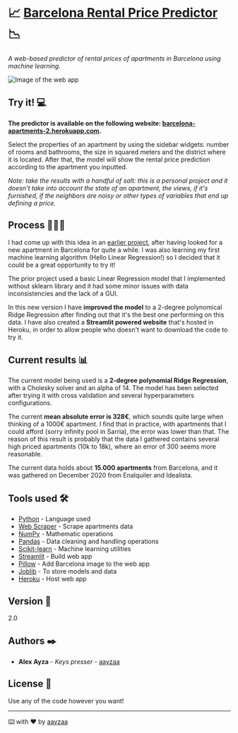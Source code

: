 # 📈 [Barcelona Rental Price Predictor](http://barcelona-apartments-2.herokuapp.com/) 📉

_A web-based predictor of rental prices of apartments in Barcelona using machine learning._

![Image of the web app](https://github.com/aayzaa/barcelona-apartments-2/blob/master/data/images/brpp.png?raw=true)

## Try it! 💻

**The predictor is available on the following website: [barcelona-apartments-2.herokuapp.com](http://barcelona-apartments-2.herokuapp.com/).**

Select the properties of an apartment by using the sidebar widgets: number of rooms and bathrooms, the size in squared meters and the district where it is located.
After that, the model will show the rental price prediction according to the apartment you inputted.

_Note: take the results with a handful of salt: this is a personal project and it doesn't take into account the state of an apartment, the views, if it's furnished, if the neighbors are noisy or other types of variables that end up defining a price._

## Process 👩🏽‍💻

I had come up with this idea in an [earlier project](https://github.com/aayzaa/barcelona_rental_prices_predictor), after having looked for a new apartment in Barcelona for quite a while. I was also learning my first machine learning algorithm (Hello Linear Regression!) so I decided that it could be a great opportunity to try it!

The prior project used a basic Linear Regression model that I implemented without sklearn library and it had some minor issues with data inconsistencies and the lack of a GUI.

In this new version I have **improved the model** to a 2-degree polynomical Ridge Regression after finding out that it's the best one performing on this data. I have also created a **Streamlit powered website** that's hosted in Heroku, in order to allow people who doesn't want to download the code to try it.

## Current results 📊

The current model being used is a **2-degree polynomial Ridge Regression**, with a Cholesky solver and an alpha of 14. The model has been selected after trying it with cross validation and several hyperparameters configurations.

The current **mean absolute error is 328€**, which sounds quite large when thinking of a 1000€ apartment. I find that in practice, with apartments that I could afford (sorry infinity pool in Sarria), the error was lower than that. The reason of this result is probably that the data I gathered contains several high priced apartments (10k to 18k), where an error of 300 seems more reasonable.

The current data holds about **15.000 apartments** from Barcelona, and it was gathered on December 2020 from Enalquiler and Idealista.

## Tools used 🛠️

* [Python](https://www.python.org/) - Language used
* [Web Scraper](https://webscraper.io/) - Scrape apartments data
* [NumPy](https://numpy.org/) - Mathematic operations
* [Pandas](https://pandas.pydata.org/pandas-docs/stable/index.html) - Data cleaning and handling operations
* [Scikit-learn](https://scikit-learn.org/stable/) - Machine learning utilities
* [Streamlit](https://streamlit.io/) - Build web app
* [Pillow](https://pypi.org/project/Pillow/) - Add Barcelona image to the web app
* [Joblib](https://joblib.readthedocs.io/en/latest/) - To store models and data
* [Heroku](https://dashboard.heroku.com/) - Host web app

## Version 📌

2.0

## Authors ✒️

* **Alex Ayza** - *Keys presser* - [aayzaa](https://github.com/aayzaa)

## License 📄

Use any of the code however you want!

---
⌨️ with ❤️ by [aayzaa](https://github.com/aayzaa)
